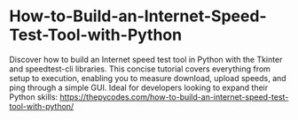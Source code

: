 # How-to-Build-an-Internet-Speed-Test-Tool-with-Python
Discover how to build an Internet speed test tool in Python with the Tkinter and speedtest-cli libraries. This concise tutorial covers everything from setup to execution, enabling you to measure download, upload speeds, and ping through a simple GUI. Ideal for developers looking to expand their Python skills: https://thepycodes.com/how-to-build-an-internet-speed-test-tool-with-python/

